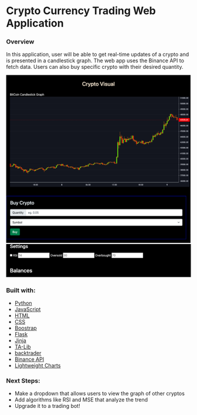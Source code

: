 # Crypto Currency Trading Web Application

### Overview
In this application, user will be able to get real-time updates of a crypto and is presented in a candlestick graph. The web app uses the Binance API to fetch data. Users can also buy specific crypto with their desired quantity.

![](./data/CryptoHomepage.png)
![](./data/CryptoHomepage2.png)


### Built with:
- [Python]()
- [JavaScript]()
- [HTML]()
- [CSS]()
- [Boostrap](https://getbootstrap.com/)
- [Flask](https://flask.palletsprojects.com/en/1.1.x/quickstart/)
- [Jinja](https://jinja.palletsprojects.com/en/2.11.x/)
- [TA-Lib](https://mrjbq7.github.io/ta-lib/doc_index.html)
- [backtrader](https://github.com/mementum/backtrader)
- [Binance API](https://github.com/binance/binance-spot-api-docs/blob/master/rest-api.md)
- [Lightweight Charts](https://www.tradingview.com/lightweight-charts/)


### Next Steps:
- Make a dropdown that allows users to view the graph of other cryptos
- Add algorithms like RSI and MSE that analyze the trend
- Upgrade it to a trading bot!
